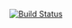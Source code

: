 [![Build Status](https://travis-ci.org/acramer11/ilovegary.svg?branch=master)](https://travis-ci.org/acramer11/ilovegary)
